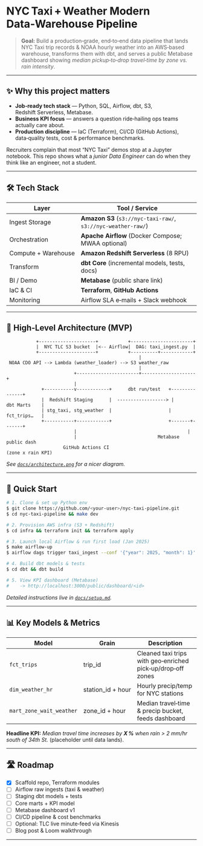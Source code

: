 # NYC Taxi + Weather Modern Data‑Warehouse Pipeline

> **Goal:** Build a production‑grade, end‑to‑end data pipeline that lands NYC Taxi trip records & NOAA hourly weather into an AWS‑based warehouse, transforms them with dbt, and serves a public Metabase dashboard showing *median pickup‑to‑drop travel‑time by zone vs. rain intensity*.

---

## ✨ Why this project matters
- **Job‑ready tech stack** — Python, SQL, Airflow, dbt, S3, Redshift Serverless, Metabase.
- **Business KPI focus** — answers a question ride‑hailing ops teams actually care about.
- **Production discipline** — IaC (Terraform), CI/CD (GitHub Actions), data‑quality tests, cost & performance benchmarks.

Recruiters complain that most “NYC Taxi” demos stop at a Jupyter notebook. This repo shows what a *junior Data Engineer* can do when they think like an engineer, not a student.

---

## 🛠️ Tech Stack
| Layer | Tool / Service |
|-------|----------------|
| Ingest Storage | **Amazon S3** (`s3://nyc-taxi-raw/`, `s3://nyc-weather-raw/`) |
| Orchestration | **Apache Airflow** (Docker Compose; MWAA optional) |
| Compute + Warehouse | **Amazon Redshift Serverless** (8 RPU) |
| Transform | **dbt Core** (incremental models, tests, docs) |
| BI / Demo | **Metabase** (public share link) |
| IaC & CI | **Terraform**, **GitHub Actions** |
| Monitoring | Airflow SLA e‑mails + Slack webhook |

---

## 📐 High‑Level Architecture (MVP)
```
           +---------------------+           +-----------------------+
           |  NYC TLC S3 bucket  |<-- Airflow|  DAG: taxi_ingest.py  |
           +---------------------+           +----------+------------+
                                                 |
 NOAA CDO API --> Lambda (weather_loader) --> S3 weather_raw
                                                 |
                         +-----------------------+--------------------+
                         |
             +-----------v------------+      dbt run/test   +---------------+
             |  Redshift Staging      |  ------------------> |  dbt Marts    |
             | stg_taxi, stg_weather  |                     |  fct_trips…   |
             +-----------+------------+                     +-------+-------+
                         |                                         |
                         |                              Metabase public dash
                     GitHub Actions CI                      (zone x rain KPI)
```
*See [`docs/architecture.png`](docs/architecture.png) for a nicer diagram.*

---

## 🚀 Quick Start
```bash
# 1. Clone & set up Python env
$ git clone https://github.com/<your-user>/nyc-taxi-pipeline.git
$ cd nyc-taxi-pipeline && make dev

# 2. Provision AWS infra (S3 + Redshift)
$ cd infra && terraform init && terraform apply

# 3. Launch local Airflow & run first load (Jan 2025)
$ make airflow-up
$ airflow dags trigger taxi_ingest --conf '{"year": 2025, "month": 1}'

# 4. Build dbt models & tests
$ cd dbt && dbt build

# 5. View KPI dashboard (Metabase)
#    -> http://localhost:3000/public/dashboard/<id>
```
*Detailed instructions live in [`docs/setup.md`](docs/setup.md).*

---

## 📊 Key Models & Metrics
| Model | Grain | Description |
|-------|-------|-------------|
| `fct_trips` | trip_id | Cleaned taxi trips with geo‑enriched pick‑up/drop‑off zones |
| `dim_weather_hr` | station_id + hour | Hourly precip/temp for NYC stations |
| `mart_zone_wait_weather` | zone_id + hour | Median travel‑time & precip bucket, feeds dashboard |

**Headline KPI:** *Median travel time increases by **X %** when rain > 2 mm/hr south of 34th St.* (placeholder until data lands).

---

## 🛣️ Roadmap
- [x] Scaffold repo, Terraform modules
- [ ] Airflow raw ingests (taxi & weather)
- [ ] Staging dbt models + tests
- [ ] Core marts + KPI model
- [ ] Metabase dashboard v1
- [ ] CI/CD pipeline & cost benchmarks
- [ ] Optional: TLC live minute‑feed via Kinesis
- [ ] Blog post & Loom walkthrough

---


